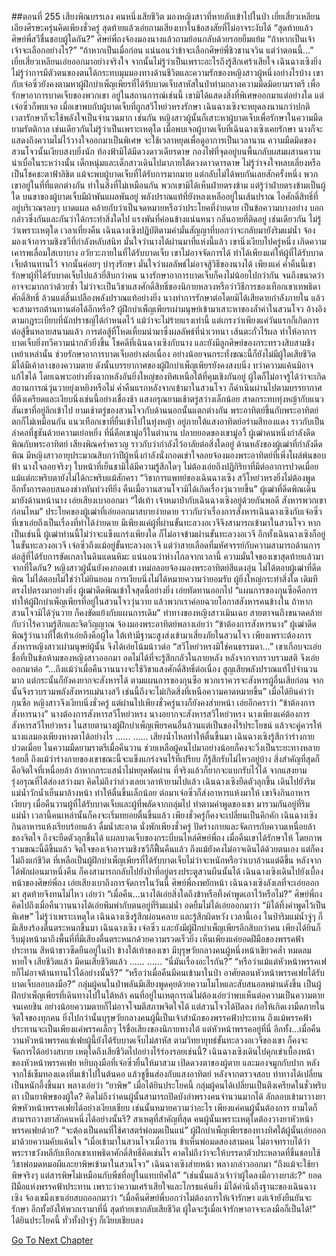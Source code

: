 ##ตอนที่ 255 เสียงพิณบรรเลง คนหนึ่งเสียชีวิต
มองหญิงสาวที่หายลับเข้าไปในป่า เยี่ยเสี่ยวเหลียนเอียงศีรษะครุ่นคิดเพียงชั่วครู่ สุดท้ายแล้วเอ่ยถามเสียงเบาในข้อสงสัยที่ไม่อาจระงับได้ “สุดท้ายแล้วศิษย์พี่สวีชื่นชอบผู้ใดกัน?”
ศิษย์พี่ถงจ้องมองนางแล้วถามย้อนกลับด้วยรอยยิ้มแย้ม “ถ้าหากเป็นเจ้า เจ้าจะเลือกอย่างไร?”
“ถ้าหากเป็นเมื่อก่อน แน่นอนว่าข้าจะเลือกศิษย์พี่ชิวชานจวิน แต่ว่าตอนนี้...” เยี่ยเสี่ยวเหลียนเอ่ยออกมาอย่างจริงใจ จากนั้นไม่รู้ว่าเป็นเพราะอะไรถึงรู้สึกเศร้าเสียใจ
เฉินฉางเซิงยิ่งไม่รู้ว่าการมีตัวตนของตนได้กระทบมุมมองทางด้านชีวิตและความรักของหญิงสาวผู้หนึ่งอย่างไรบ้าง เขากับเจ๋อซิ่วยังคงตามหาผู้ฝึกบำเพ็ญเพียรที่ได้รับบาดเจ็บสาหัสในป่าท่ามกลางความมืดมิดยามราตรี เพื่อรักษาอาการบาดเจ็บของพวกเขา อยู่ในสถานการณ์เช่นนี้ เขามิได้แสดงสิ่งที่พิเศษออกมาแต่อย่างใด แต่เจ๋อซิ่วก็พบเจอ เมื่อเขาพบกับผู้บาดเจ็บที่ถูกสวีโหย่วหรงรักษา เฉินฉางเซิงจะหยุดลงนานกว่าปกติ เวลารักษาก็จะใช้พลังใจเป็นจำนวนมาก เช่นกัน หญิงสาวผู้นั้นก็เสาะหาผู้บาดเจ็บเพื่อรักษาในความมืดยามรัตติกาล เช่นเดียวกันไม่รู้ว่าเป็นเพราะเหตุใด เมื่อพบเจอผู้บาดเจ็บที่เฉินฉางเซิงเคยรักษา นางก็จะแสดงถึงความไม่ไว้วางใจออกมาเป็นพิเศษ จะใช้เวลาหยุดเพื่อดูอาการเป็นเวลานาน
ความมืดมิดของสวนโจวนั้นเงียบสงบยิ่งนัก ท้องฟ้ามิได้มีดวงดาวเดียรดาษ กองไฟที่จุดอยู่บนพื้นกลับผสมผสานความน่าเบื่อในระหว่างนั้น เด็กหนุ่มและเด็กสาวเดินไปมาภายใต้ดวงดาวดารดาษ ไม่รู้ว่าจงใจหลบเลี่ยงหรือเป็นโชคชะตาฟ้าลิขิต แม้จะพบผู้บาดเจ็บที่ได้รับการมากมาย แต่กลับไม่ได้พบกันเลยสักครั้งหนึ่ง
พวกเขาอยู่ในที่ที่แตกต่างกัน ทำในสิ่งที่ไม่เหมือนกัน พวกเขามิได้เห็นฝ่ายตรงข้าม แต่รู้ว่าฝ่ายตรงข้ามเป็นผู้ใด บนขาของผู้บาดเจ็บมีผ้าพันแผลพันอยู่ พลังปราณแท้ที่ยังหลงเหลืออยู่ในเส้นปราณ ไอศักดิ์สิทธิ์ที่อยู่บริเวณรอบๆ บาดแผล คล้ายกับว่าเป็นจดหมายหรือว่าประโยคที่ง่ายดาย เป็นข้อความบางอย่าง บอกกล่าวซึ่งกันและกันว่าได้กระทำสิ่งใดไป แรงพันที่ค่อนข้างแน่นหนา กลิ่นอายที่ติดอยู่
เช่นเดียวกัน ไม่รู้ว่าเพราะเหตุใด
เวลาเที่ยงคืน เฉินฉางเซิงปฏิบัติตามคำมั่นสัญญาที่บอกว่าจะกลับมายังริมแม่น้ำ จ้องมองเจ้าอารามชิงซวีที่กำลังหลับสนิท มั่นใจว่านางได้ผ่านมาที่แห่งนี้แล้ว เขานิ่งเงียบไปครู่หนึ่ง เกิดความเคารพเลื่อมใสเบาบาง อวัยวะภายในที่ได้รับบาดเจ็บ เขาไม่อาจจัดการได้ ทำได้เพียงแค่ให้ผู้ที่ได้รับบาดเจ็บต้านทานไว้ จากนั้นค่อยๆ บำรุงรักษา มั่นใจว่าผลลัพธ์ไม่อาจสู้วิธีของนางได้
เพียงแค่ ค่ำคืนนี้เขารักษาผู้ที่ได้รับบาดเจ็บไปแล้วยี่สิบกว่าคน นางรักษาอาการบาดเจ็บก็คงไม่น้อยไปกว่ากัน จนถึงขนาดว่าอาจจะมากกว่าด้วยซ้ำ ไม่ว่าจะเป็นวิชาแสงศักดิ์สิทธิ์ของนิกายหลวงหรือว่าวิธีการของเทือกเขาเทพธิดาศักดิ์สิทธิ์ ล้วนแต่สิ้นเปลืองพลังปราณแท้อย่างยิ่ง นางทำการรักษาต่อโดยมิได้เสียดายกำลังภายใน แล้วจะสามารถต้านทานต่อได้อีกหรือ?
ผู้ฝึกบำเพ็ญเพียรเผ่ามนุษย์เข้ามาเสาะหาของล้ำค่าในสวนโจว อ้างอิงตามกฎระเบียบที่นักปราชญ์ได้กำหนดไว้ แม้ว่าจะไม่ร้ายแรงเท่านี้ แต่เกรงว่าเพียงแค่วันแรกก็เกิดการต่อสู้ขึ้นหลายสนามแล้ว การต่อสู้ที่โหดเหี้ยมนำมาซึ่งผลลัพธ์ที่น่าเวทนา เส้นตะกั่วไร้ผล ทำให้อาการบาดเจ็บยิ่งทวีความน่ากลัวยิ่งขึ้น โชคดีที่เฉินฉางเซิงกับนาง และยังมีลูกศิษย์ของกระทรวงสิบสามชิงเหย้าเหล่านั้น ช่วยรักษาอาการบาดเจ็บอย่างต่อเนื่อง อย่างน้อยจนกระทั่งขณะนี้ก็ยังไม่มีผู้ใดเสียชีวิต มิได้มีเค้าลางของความตาย ดังนั้นบรรยากาศของผู้ฝึกบำเพ็ญเพียรยังคงสงบนิ่ง ทว่าความแค้นมิอาจแก้ไขได้ โดยเฉพาะอย่างยิ่งฉากหลังอันยิ่งใหญ่ของทิศเหนือใต้ที่คุมเชิงกันอยู่ ผู้ใดก็ไม่อาจรู้ได้ว่าจะเกิดสถานการณ์วุ่นวายยุ่งเหยิงหรือไม่
ค่ำคืนแรกหลังจากเข้ามาในสวนโจว ก็ดำเนินผ่านไปตามบรรยากาศที่ตึงเครียดและเงียบนิ่งเช่นนี้อย่างเชื่องช้า
แสงอรุณยามเช้าตรู่สว่างเล็กน้อย สาดกระทบทุ่งหญ้ากับแนวสันเขาที่อยู่ลึกเข้าไป
ยามเช้าตรู่ของสวนโจวกับด้านนอกนั้นแตกต่างกัน พระอาทิตย์ขึ้นกับพระอาทิตย์ตกก็ไม่เหมือนกัน แนวเทือกเขาที่ยื่นเข้าไปในทุ่งหญ้า อยู่ภายใต้แสงอาทิตย์อร่ามสีทองแดง ราวกับเป็นลำคอที่ชูชันด้วยความเย่อหยิ่ง
ที่นี่คือเขามู่อวี้ในตำนาน
ปลายยอดของเขามู่อวี้ ผู้เฒ่าคนหนึ่งกำลังดีดพิณกับพระอาทิตย์ เสียงพิณคร่ำครวญ ราวกับว่ากำลังไว้อาลัยต่อสิ่งใดอยู่
ด้านหลังของผู้เฒ่าที่กำลังดีดพิณ มีหญิงสาวอายุประมาณสิบกว่าปีผู้หนึ่งกำลังนั่งกอดเข่าใจลอยจ้องมองพระอาทิตย์ที่เพิ่งโผล่พ้นขอบฟ้า
นางใจลอยจริงๆ ใบหน้าที่เย็นชามิได้มีความรู้สึกใดๆ ไม่ต้องเอ่ยถึงปฏิกิริยาที่มีต่ออาการปวดเมื่อย แม้แต่กะพริบตายังไม่ได้กะพริบแม้สักครา
“วิชาการแพทย์ของเฉินฉางเซิง สวีโหย่วหรงยิ่งไม่ต้องพูด อีกทั้งการตอบสนองช่างทันท่วงทียิ่ง คืนเมื่อวานสวนโจวมิได้เกิดเรื่องวุ่นวายขึ้น”
ผู้เฒ่าที่ดีดพิณเดินมายังด้านหน้านาง เอ่ยเสียงเบาออกมา “ใต้เท้า เจ้าหมาป่ากับเฉินฉางเซิงอยู่ด้วยกันพอดี สังหารพวกเขาก่อนไหม”
ประโยคของผู้เฒ่าที่เอ่ยออกมาสบายง่ายดาย ราวกับว่าเรื่องการสังหารเฉินฉางเซิงกับเจ๋อซิ่วที่เขาเอ่ยถึงเป็นเรื่องที่ทำได้ง่ายดาย
มีเพียงแค่ผู้ที่ผ่านขั้นทะลวงอเวจีจึงสามารถเข้ามาในสวนโจว หากเป็นเช่นนี้ ผู้เฒ่าท่านนี้ไม่ว่าจะแข็งแกร่งเพียงใด ก็ไม่อาจข้ามผ่านขั้นทะลวงอเวจี อีกทั้งเฉินฉางเซิงก็อยู่ในขั้นทะลวงอเวจี เจ๋อซิ่วถึงแม้อยู่ขั้นทะลวงอเวจี แต่ว่าสายเลือดที่มหัศจรรย์กับความสามารถด้านการต่อสู้ที่ได้รับการขัดเกลาในดินแดนหิมะ แน่นอนว่าห่างไกลจากเวลานี้ ความมั่นใจของเขาสุดท้ายแล้วมาจากที่ใดกัน?
หญิงสาวผู้นั้นยังคงกอดเข่า เหม่อลอยจ้องมองพระอาทิตย์สีแดงอุ่น ไม่ได้ตอบผู้เฒ่าที่ดีดพิณ
ไม่ได้ตอบไม่ใช่ว่าไม่ยินยอม การเงียบนิ่งไม่ได้หมายความว่ายอมรับ ผู้ยิ่งใหญ่กระทำสิ่งใด เดิมทีตรงไปตรงมาอย่างยิ่ง ผู้เฒ่าดีดพิณเข้าใจสุดนี้อย่างยิ่ง เอ่ยทัดทานออกไป “แผนการของกุนซือคือการทำให้ผู้ฝึกบำเพ็ญเพียรที่อยู่ในสวนโจววุ่นวาย แล้วพวกเราค่อยฉวยโอกาสสังหารคนข้างใน ถ้าหากสวนโจวมิได้วุ่นวาย ก็คงขัดแย้งกับแผนการเดิม”
ท่าทางของหญิงสาวเมินเฉย สายตาจนถึงขนาดคล้ายกับว่าไร้ความรู้สึกและจิตวิญญาณ จ้องมองพระอาทิตย์พลางเอ่ยว่า “ข้าต้องการสังหารนาง”
ผู้เฒ่าดีดพิณรู้ว่านางที่ใต้เท้าเอ่ยถึงคือผู้ใด ใต้เท้ามีฐานะสูงส่งเข้ามาเสี่ยงภัยในสวนโจว เพียงเพราะต้องการสังหารหญิงสาวเผ่ามนุษย์ผู้นั้น จึงได้เอ่ยโน้มน้าวต่อ “สวีโหย่วหรงมิใช่คนธรรมดา...”
เขาเกือบจะเอ่ยชื่อที่เป็นข้อห้ามของหญิงสาวออกมา อดไม่ได้ที่จะรู้สึกกลัวในภายหลัง หลังจากจากรวบรวมสติ จึงเอ่ยออกมาต่อ “...ถึงแม้ว่าเมื่อคืนวานนางจะใช้วิชาแสงศักดิ์สิทธิ์ต่อเนื่อง สูญเสียพลังปราณแท้ไปจำนวนมาก แต่กระนั้นก็ยังคงยากจะสังหารได้ ตามแผนการของกุนซือ พวกเราควรจะสังหารผู้อื่นเสียก่อน จากนั้นจึงรวบรวมพลังสังหารแม่นางสวี เช่นนี้ถึงจะไม่เกิดสิ่งที่เหนือความคาดหมายขึ้น”
เมื่อได้ยินคำว่ากุนซือ หญิงสาวจึงเงียบนิ่งชั่วครู่ แต่ผ่านไปเพียงชั่วครู่นางก็ยังคงส่ายหน้า เอ่ยอีกคราว่า “ข้าต้องการสังหารนาง”
นางต้องการสังหารสวีโหย่วหรง นางอยากจะสังหารสวีโหย่วหรง นางเพียงแค่ต้องการสังหารสวีโหย่วหรง ในสายตานางผู้ฝึกบำเพ็ญเพียรคนอื่นล้วนแต่เป็นของไร้ประโยชน์ แล้วจะคู่ควรให้นางแลมองเพียงหางตาได้อย่างไร
......
......
เสียงน้ำไหลทำให้ตื่นขึ้นมา เฉินฉางเซิงรู้สึกว่าร่างกายปวดเมื่อย ในความมืดยามราตรีเมื่อคืนวาน ช่วยเหลือผู้คนไปมาอย่างน้อยก็คงจะวิ่งเป็นระยะทางหลายร้อยลี้ ถึงแม้ว่าร่างกายของเขาขณะนี้จะแข็งแกร่งจนไร้ที่เปรียบ ก็รู้สึกรับไม่ไหวอยู่บ้าง สิ่งสำคัญที่สุดก็คือจิตใจที่เหนื่อยล้า ถ้าหากกระแสน้ำไม่หยุดพัดผ่าน ที่จริงแล้วก็ยากจะแบกรับไว้ได้
จากแสงยามรุ่งอรุณที่ได้ส่องสว่างมา คิดไม่ถึงว่าล่วงเลยเวลาห้ายามไปแล้ว
เฉินฉางเซิงยืดตัวลุกขึ้น เดินไปยังริมแม่น้ำวักน้ำเย็นมาล้างหน้า ทำให้ตื่นขึ้นเล็กน้อย ต่อมาเจ๋อซิ่วก็ส่งอาหารแห้งมาให้ เขาจึงกินอาหารเงียบๆ
เมื่อคืนวานผู้ที่ได้รับบาดเจ็บและผู้ที่พลัดจากกลุ่มไป ทำตามคำพูดของเขา มารวมกันอยู่ที่ริมแม่น้ำ เวลานี้คนเหล่านั้นก็คงจะเริ่มทยอยตื่นขึ้นแล้ว เพียงชั่วครู่ก็คงจะเปลี่ยนเป็นคึกคัก
เฉินฉางเซิงกินอาหารแห้งเรียบร้อยแล้ว ดื่มน้ำสะอาด นั่งพักเพียงชั่วครู่ ปัดร่างกายและจัดการกับความเหนื่อยล้าของจิตใจ ถึงจะยืดตัวลุกขึ้นได้
แผลบาดเจ็บของกระบี่บนไหล่ศิษย์พี่ถง เมื่อคืนเขาได้รักษาให้ โดยภาพรวมขณะนี้ดีขึ้นแล้ว จิตใจของเจ้าอารามชิงซวีก็ฟื้นคืนแล้ว ถึงแม้ยังคงไม่อาจเดินได้ด้วยตนเอง แต่ก็คงไม่ถึงแก่ชีวิต ที่เหลือเป็นผู้ฝึกบำเพ็ญเพียรที่ได้รับบาดเจ็บไม่ว่าจะหนักหรือว่าเบาล้วนแต่ดีขึ้น หลังจากได้พักผ่อนมาหนึ่งคืน ก็คงสามารถกลับไปยังป่าที่อยู่ตรงประตูสวนผืนนั้นได้
เฉินฉางเซิงเดินไปยังเบื้องหน้าของศิษย์พี่ถง เอ่ยเสียงเบาถึงการจัดการในวันนี้
ศิษย์พี่ถงพยักหน้า
เฉินฉางเซิงลังเลที่จะเอ่ยออกมา สุดท้ายจึงทนไม่ไหว เอ่ยว่า “เมื่อคืน...นางได้เอ่ยสิ่งใดถึงข้าหรือทิ้งคำพูดเอาไว้หรือไม่?”
ศิษย์พี่ถงคิดไปถึงเมื่อคืนวานนางได้เอ่ยพึมพำกับตนอยู่ที่ริมแม่น้ำ อดยิ้มไม่ได้เอ่ยออกมาว่า “มิได้ทิ้งคำพูดไว้เป็นพิเศษ”
ไม่รู้ว่าเพราะเหตุใด เฉินฉางเซิงรู้สึกผ่อนคลาย และรู้สึกผิดหวัง
เวลานี้เอง ในป่าริมแม่น้ำจู่ๆ ก็มีเสียงร้องตื่นตระหนกขึ้นมา
เฉินฉางเซิง เจ๋อซิ่ว และยังมีผู้ฝึกบำเพ็ญเพียรอีกสิบกว่าคน เพียงได้ยินก็รีบมุ่งหน้ามาถึงพื้นที่ที่มีเสียงตื่นตระหนกด้วยความรวดเร็วยิ่ง
เห็นเพียงแค่ยอดฝีมือของพรรคฟ้าประทาน สีหน้าขาวซีดยืนอยู่ในป่า ข้างใต้เท้าของเขา มีบุรุษวัยกลางคนผู้หนึ่งหน้าเขียวคล้ำ หมดลมหายใจ
เสียชีวิตแล้ว
มีคนเสียชีวิตแล้ว
......
......
“นี่มันเรื่องอะไรกัน?”
“หรือว่าแม้แต่หัวหน้าพรรคเฟยก็ไม่อาจต้านทานไว้ได้อย่างนั้นรึ?”
“หรือว่าเมื่อคืนมีคนเข้ามาในป่า อาศัยตอนหัวหน้าพรรคเฟยได้รับบาดเจ็บลอบลงมือ?”
กลุ่มผู้คนในป่าพลันมีเสียงพูดคุยด้วยความโมโหและสับสนอลหม่านดังขึ้น เป็นผู้ฝึกบำเพ็ญเพียรที่เดินทางไปในใต้หล้า คนที่อยู่ในเหตุการณ์ไม่ต้องเอ่ยว่าพบเห็นต่อความเป็นความตายจนเคยชิน อย่างน้อยความตายก็ไม่อาจโจมตีสภาพจิตใจได้ แต่สวนโจวได้ปิดลง ก่อให้เกิดเงามืดภายในจิตใจของทุกคน ยิ่งไปกว่านั้นบุรุษวัยกลางคนผู้นี้เป็นเจ้าสำนักของพรรคฟ้าประทาน ถึงแม้พรรคฟ้าประทานจะเป็นเพียงแค่พรรคเล็กๆ ไร้ชื่อเสียงของนิกายทางใต้ แต่หัวหน้าพรรคอยู่ที่นี่ อีกทั้ง...เมื่อคืนวานหัวหน้าพรรคแซ่เฟยผู้นี้ยังได้รับบาดเจ็บไม่สาหัส ตามวิทยายุทธ์ขั้นทะลวงอเวจีของเขา ก็คงจะจัดการได้อย่างสบาย เหตุใดถึงเสียชีวิตไปอย่างไร้ร่องรอยเช่นนี้?
เฉินฉางเซิงเดินไปคุกเข่าเบื้องหน้าของหัวหน้าพรรคเฟย หยิบถุงมือที่เจ๋อซิ่วยื่นให้มาสวม เปิดดวงตาของผู้ตาย และมองจมูกกับปาก หลังจากใช้เข็มทองแดงทิ่มเข้าไปในต้นคอ แล้วชูขึ้นส่องกับแสงอาทิตย์ หลังจากตรวจสอบ ท่าทางได้เปลี่ยนเป็นหนักอึ้งขึ้นมา พลางเอ่ยว่า “ยาพิษ”
เมื่อได้ยินประโยคนี้ กลุ่มผู้คนได้เปลี่ยนเป็นตึงเครียดในชั่วพริบตา เป็นยาพิษของผู้ใด? คิดไม่ถึงว่าคนผู้นั้นสามารถปิดบังอำพรางคนจำนวนมากได้ ลักลอบเข้ามาวางยาพิษหัวหน้าพรรคเฟยได้อย่างเงียบเชียบ เช่นนั้นหมายความว่าอะไร เพียงแค่คนผู้นั้นต้องการ ยามใดก็สามารถวางยาสักคนหนึ่งได้อย่างนั้นรึ? สาเหตุที่สำคัญที่สุด คนผู้นั้นเพราะเหตุใดต้องวางยาหัวหน้าพรรคเฟยด้วย?
“จะต้องเป็นคนที่ใช้ศาสตร์พ่อมดเป็นแน่” ผู้ฝึกบำเพ็ญเพียรของทางทิศใต้ผู้นั้นเอ่ยออกมาด้วยความคับแค้นใจ “เมื่อเข้ามาในสวนโจวเมื่อวาน ข้าเห็นพ่อมดสองสามคน ไม่อาจทราบได้ว่าพระราชวังหลีกับเทือกเขาเทพธิดาศักดิ์สิทธิ์คิดเช่นไร คาดไม่ถึงว่าจะให้บรรดาตัวประหลาดที่ชื่นชอบใช้วิชาพ่อมดหมอผีและยาพิษเข้ามาในสวนโจว”
เฉินฉางเซิงส่ายหน้า พลางกล่าวออกมา “ถึงแม้จะใช้ยาพิษจริงๆ แต่สารพิษไม่เหมือนกับพืชที่อยู่ในแทบทิศใต้”
“เช่นนั้นแล้วเจ้าว่าผู้ใดลงมือวางยาล่ะ?”
ยอดฝีมือแห่งพรรคฟ้าประทาน เพราะว่าความเศร้าเสียใจและโกรธแค้นยิ่ง มิได้คำนึงถึงฐานะของเฉินฉางเซิง จ้องเขม็งเขาเอ่ยสบถออกมาว่า “เมื่อคืนศิษย์พี่บอกว่าไม่ต้องการให้เจ้ารักษา แต่เจ้ายังยืนยันจะรักษา อีกทั้งยังให้พวกเรามาที่นี่ สุดท้ายเขากลับเสียชีวิต ผู้ใดจะรู้เมื่อเจ้ารักษาอาจจะลงมือก็เป็นได้!”
ได้ยินประโยคนี้ ทั่วทั้งป่าจู่ๆ ก็เงียบเชียบลง


[Go To Next Chapter]( ./258.md)